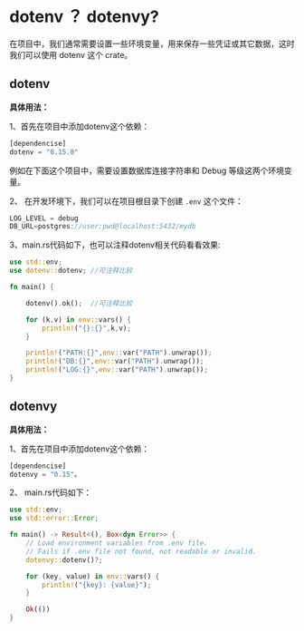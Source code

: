 # dotenv ？ dotenvy?

在项目中，我们通常需要设置一些环境变量，用来保存一些凭证或其它数据，这时我们可以使用 dotenv 这个 crate。



## dotenv

**具体用法：**

1、首先在项目中添加dotenv这个依赖：

```rust
[dependencise]
dotenv = "0.15.0"
```

例如在下面这个项目中，需要设置数据库连接字符串和 Debug 等级这两个环境变量。

2、 在开发环境下，我们可以在项目根目录下创建 `.env` 这个文件：

```rust
LOG_LEVEL = debug
DB_URL=postgres://user:pwd@localhost:5432/mydb
```

 3、main.rs代码如下，也可以注释dotenv相关代码看看效果:

```rust
use std::env;
use dotenv::dotenv; //可注释比较

fn main() {

    dotenv().ok();  //可注释比较

    for (k,v) in env::vars() {
        println!("{}:{}",k,v);
    }

    println!("PATH:{}",env::var("PATH").unwrap());
    println!("DB:{}",env::var("PATH").unwrap());
    println!("LOG:{}",env::var("PATH").unwrap());
}
```

## dotenvy

**具体用法：**

1、首先在项目中添加dotenv这个依赖：

```rust
[dependencise]
dotenvy = "0.15"。
```

2、 main.rs代码如下：

```rust
use std::env;
use std::error::Error;

fn main() -> Result<(), Box<dyn Error>> {
    // Load environment variables from .env file.
    // Fails if .env file not found, not readable or invalid.
    dotenvy::dotenv()?;

    for (key, value) in env::vars() {
        println!("{key}: {value}");
    }

    Ok(())
}
```

